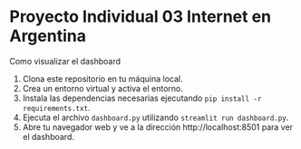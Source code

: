 # Proyecto Individual 03 Internet en Argentina

Como visualizar el dashboard

1. Clona este repositorio en tu máquina local.
2. Crea un entorno virtual y activa el entorno.
3. Instala las dependencias necesarias ejecutando `pip install -r requirements.txt`.
4. Ejecuta el archivo `dashboard.py` utilizando `streamlit run dashboard.py`.
5. Abre tu navegador web y ve a la dirección http://localhost:8501 para ver el dashboard.